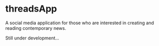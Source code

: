 # threadsApp
A social media application for those who are interested in creating and reading contemporary news.

Still under development...
